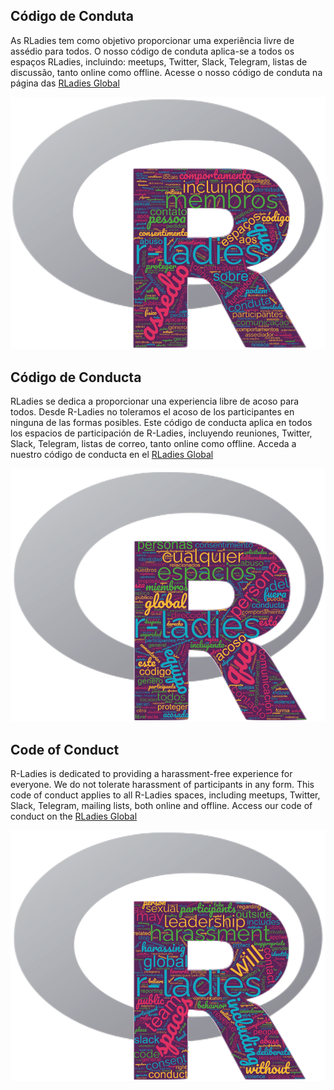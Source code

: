 ## Código de Conduta

As RLadies tem como objetivo proporcionar uma experiência livre de assédio para todos. O nosso código de conduta aplica-se a todos os espaços RLadies, incluindo: meetups, Twitter, Slack, Telegram, listas de discussão, tanto online como offline. Acesse o nosso código de conduta na página das [RLadies Global](https://guide.rladies.org/about/coc/#portuguese)

<img src="rladies_conduta_portugues.png">

## Código de Conducta 

RLadies se dedica a proporcionar una experiencia libre de acoso para todos. Desde R-Ladies no toleramos el acoso de los participantes en ninguna de las formas posibles. Este código de conducta aplica en todos los espacios de participación de R-Ladies, incluyendo reuniones, Twitter, Slack, Telegram, listas de correo, tanto online como offline. Acceda a nuestro código de conducta en el [RLadies Global](https://guide.rladies.org/about/coc/#spanish)

<img src="rladies_conducta_espanhol.png">

## Code of Conduct

R-Ladies is dedicated to providing a harassment-free experience for everyone. We do not tolerate harassment of participants in any form. This code of conduct applies to all R-Ladies spaces, including meetups, Twitter, Slack, Telegram, mailing lists, both online and offline. Access our code of conduct on the [RLadies Global](https://guide.rladies.org/about/coc/#english)

<img src="rladies_conduct_english.png">
